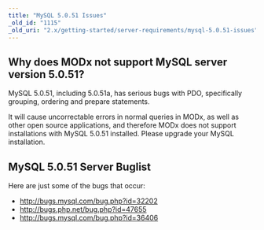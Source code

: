 ```yaml
---
title: "MySQL 5.0.51 Issues"
_old_id: "1115"
_old_uri: "2.x/getting-started/server-requirements/mysql-5.0.51-issues"
---
```


Why does MODx not support MySQL server version 5.0.51?
------------------------------------------------------

MySQL 5.0.51, including 5.0.51a, has serious bugs with PDO, specifically grouping, ordering and prepare statements.

It will cause uncorrectable errors in normal queries in MODx, as well as other open source applications, and therefore MODx does not support installations with MySQL 5.0.51 installed. Please upgrade your MySQL installation.

MySQL 5.0.51 Server Buglist
---------------------------

Here are just some of the bugs that occur:

- <http://bugs.mysql.com/bug.php?id=32202>
- <http://bugs.php.net/bug.php?id=47655>
- <http://bugs.mysql.com/bug.php?id=36406>